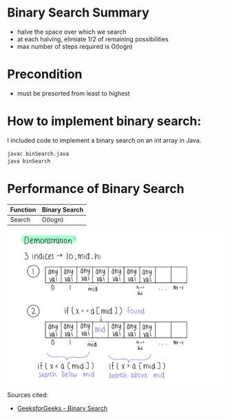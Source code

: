 # Binary Search Summary

- halve the space over which we search
- at each halving, elimiate 1/2 of remaining possibilities
- max number of steps required is O(logn)

# Precondition
- must be presorted from least to highest

# How to implement binary search:
I included code to implement a binary search on an int array in Java. 
```sh
javac binSearch.java
java binSearch
```

# Performance of Binary Search
| Function | Binary Search | 
| ------ | - | 
| Search | O(logn) | 

![Alt text](Algorithms/BinarySearch/VisualizationOfBinSearch.jpg)

Sources cited: 
- [GeeksforGeeks - Binary Search](https://www.geeksforgeeks.org/binary-search/)

